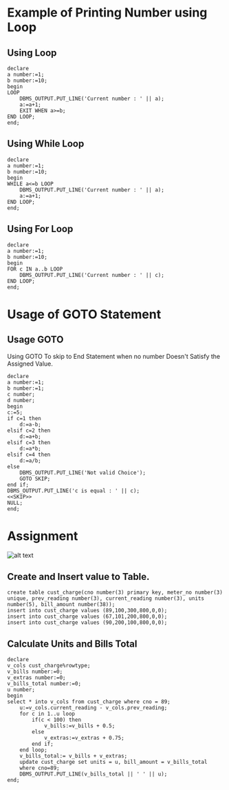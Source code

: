 # Example of Printing Number using Loop

## Using Loop
```
declare
a number:=1;
b number:=10;
begin
LOOP
    DBMS_OUTPUT.PUT_LINE('Current number : ' || a);
    a:=a+1;
    EXIT WHEN a>=b;
END LOOP;
end;
```

## Using While Loop
```
declare
a number:=1;
b number:=10;
begin
WHILE a<=b LOOP
    DBMS_OUTPUT.PUT_LINE('Current number : ' || a);
    a:=a+1;
END LOOP;
end;
```

## Using For Loop
```
declare
a number:=1;
b number:=10;
begin
FOR c IN a..b LOOP
    DBMS_OUTPUT.PUT_LINE('Current number : ' || c);
END LOOP;
end;
```

# Usage of GOTO Statement

## Usage GOTO 
Using GOTO To skip to End Statement when no number Doesn't Satisfy the Assigned Value.
```
declare
a number:=1;
b number:=1;
c number;
d number;
begin
c:=5;
if c=1 then
    d:=a-b;
elsif c=2 then
    d:=a+b;
elsif c=3 then
    d:=a*b;
elsif c=4 then
    d:=a/b;
else
    DBMS_OUTPUT.PUT_LINE('Not valid Choice');
    GOTO SKIP;
end if;
DBMS_OUTPUT.PUT_LINE('c is equal : ' || c);
<<SKIP>>
NULL;
end;
```

# Assignment
![alt text]([http://url/to/img.png](https://raw.githubusercontent.com/muhk01/plsql_exercise/main/3.%20Loop%20and%20Conditional%20Statements/8c1af799-e659-4dce-96f5-96f0482dceb6.png))
## Create and Insert value to Table.
```
create table cust_charge(cno number(3) primary key, meter_no number(3) unique, prev_reading number(3), current_reading number(3), units number(5), bill_amount number(38));
insert into cust_charge values (89,100,300,800,0,0);
insert into cust_charge values (67,101,200,800,0,0);
insert into cust_charge values (90,200,100,800,0,0);
```
## Calculate Units and Bills Total
```
declare
v_cols cust_charge%rowtype;
v_bills number:=0;
v_extras number:=0;
v_bills_total number:=0;
u number;
begin
select * into v_cols from cust_charge where cno = 89;
    u:=v_cols.current_reading - v_cols.prev_reading;
    for c in 1..u loop
        if(c < 100) then
            v_bills:=v_bills + 0.5;
        else
            v_extras:=v_extras + 0.75;
        end if;
    end loop;
    v_bills_total:= v_bills + v_extras;
    update cust_charge set units = u, bill_amount = v_bills_total
    where cno=89;
    DBMS_OUTPUT.PUT_LINE(v_bills_total || ' ' || u);
end;
```
